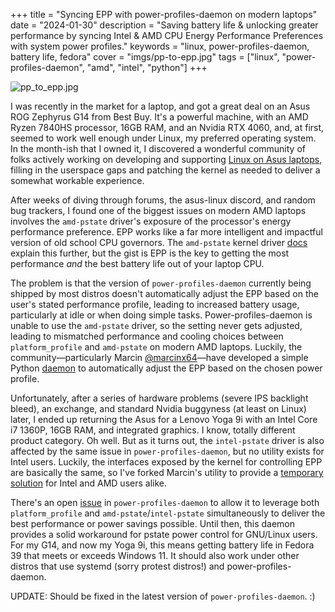 +++
title = "Syncing EPP with power-profiles-daemon on modern laptops"
date = "2024-01-30"
description = "Saving battery life & unlocking greater performance by syncing Intel & AMD CPU Energy Performance Preferences with system power profiles."
keywords = "linux, power-profiles-daemon, battery life, fedora"
cover = "imgs/pp-to-epp.jpg"
tags = ["linux", "power-profiles-daemon", "amd", "intel", "python"]
+++

![pp_to_epp.jpg](/imgs/pp-to-epp.jpg)

I was recently in the market for a laptop, and got a great deal on an Asus ROG Zephyrus G14 from Best Buy. It's a powerful machine, with an AMD Ryzen 7840HS processor, 16GB RAM, and an Nvidia RTX 4060, and, at first, seemed to work well enough under Linux, my preferred operating system. In the month-ish that I owned it, I discovered a wonderful community of folks actively working on developing and supporting [Linux on Asus laptops](https://asus-linux.org/), filling in the userspace gaps and patching the kernel as needed to deliver a somewhat workable experience.

After weeks of diving through forums, the asus-linux discord, and random bug trackers, I found one of the biggest issues on modern AMD laptops involves the `amd-pstate` driver's exposure of the processor's energy performance preference. EPP works like a far more intelligent and impactful version of old school CPU governors. The `amd-pstate` kernel driver [docs](https://docs.kernel.org/admin-guide/pm/amd-pstate.html) explain this further, but the gist is EPP is the key to getting the most performance _and_ the best battery life out of your laptop CPU.

The problem is that the version of `power-profiles-daemon` currently being shipped by most distros doesn't automatically adjust the EPP based on the user's stated performance profile, leading to increased battery usage, particularly at idle or when doing simple tasks. Power-profiles-daemon is unable to use the `amd-pstate` driver, so the setting never gets adjusted, leading to mismatched performance and cooling choices between `platform_profile` and `amd-pstate` on modern AMD laptops. Luckily, the community—particularly Marcin [@marcinx64](https://github.com/marcinx64)—have developed a simple Python [daemon](https://github.com/marcinx64) to automatically adjust the EPP based on the chosen power profile.

Unfortunately, after a series of hardware problems (severe IPS backlight bleed), an exchange, and standard Nvidia buggyness (at least on Linux) later, I ended up returning the Asus for a Lenovo Yoga 9i with an Intel Core i7 1360P, 16GB RAM, and integrated graphics. I know, totally different product category. Oh well. But as it turns out, the `intel-pstate` driver is also affected by the same issue in `power-profiles-daemon`, but no utility exists for Intel users. Luckily, the interfaces exposed by the kernel for controlling EPP are basically the same, so I've forked Marcin's utility to provide a [temporary solution](https://github.com/alychace/pp-to-epp) for Intel and AMD users alike.

There's an open [issue](https://gitlab.freedesktop.org/upower/power-profiles-daemon/-/issues/107) in `power-profiles-daemon` to allow it to leverage both `platform_profile` and `amd-pstate`/`intel-pstate` simultaneously to deliver the best performance or power savings possible. Until then, this daemon provides a solid workaround for pstate power control for GNU/Linux users. For my G14, and now my Yoga 9i, this means getting battery life in Fedora 39 that meets or exceeds Windows 11. It should also work under other distros that use systemd (sorry protest distros!) and power-profiles-daemon.

UPDATE: Should be fixed in the latest version of `power-profiles-daemon`. :)